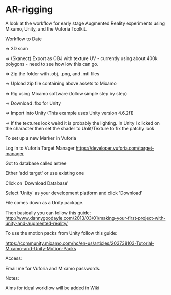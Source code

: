 # AR-rigging
A look at the workflow for early stage Augmented Reality experiments using Mixamo, Unity, and the Vuforia Toolkit.

Workflow to Date

=> 3D scan

=> (Skanect) Export as OBJ with texture UV - currently using about 400k polygons - need to see how low this can go.

=> Zip the folder with .obj, .png, and .mtl files

=> Upload zip file containing above assets to Mixamo

=> Rig using Mixamo software (follow simple step by step)

=> Download .fbx for Unity

=> Import into Unity (This example uses Unity version 4.6.2f1)

=> If the textures look weird it is probably the lighting. In Unity I clicked on the character then set the shader to Unlit/Texture to fix the patchy look

To set up a new Marker in Vuforia

Log in to Vuforia Target Manager
https://developer.vuforia.com/target-manager

Got to database called artree

Either 'add target' or use existing one

Click on 'Download Database' 

Select 'Unity' as your development platform and click 'Download'

File comes down as a Unity package.

Then basically you can follow this guide:
http://www.dannygoodayle.com/2013/03/01/making-your-first-project-with-unity-and-augmented-reality/

To use the motion packs from Unity follow this guide:

https://community.mixamo.com/hc/en-us/articles/203738103-Tutorial-Mixamo-and-Unity-Motion-Packs

Access:

Email me for Vuforia and Mixamo passwords.

Notes:

Aims for ideal workflow will be added in Wiki
